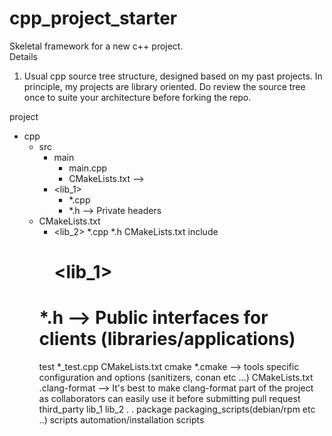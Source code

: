# cpp_project_starter  
Skeletal framework for a new c++ project.  
Details  
1. Usual cpp source tree structure, designed based on my past projects. In principle, my projects are library oriented.
  Do review the source tree once to suite your architecture before forking the repo.  
  
  project  
  - cpp  
    - src  
      - main    
        - main.cpp  
        - CMakeLists.txt   -->  
      - <lib_1>  
        - *.cpp  
        - *.h  --> Private headers  
	- CMakeLists.txt  
      - <lib_2>
	  *.cpp
	  *.h
	  CMakeLists.txt
      include
        # <lib_1>
	  # *.h  --> Public interfaces for clients (libraries/applications)
      test
         *_test.cpp
	 CMakeLists.txt
      cmake
        *.cmake --> tools specific configuration and options (sanitizers, conan etc ...)
      CMakeLists.txt
      .clang-format  --> It's best to make clang-format part of the project as collaborators can easily use it before submitting pull request
    third_party
      lib_1
      lib_2
       .
       .
    package
      packaging_scripts(debian/rpm etc ..)
    scripts
      automation/installation scripts

